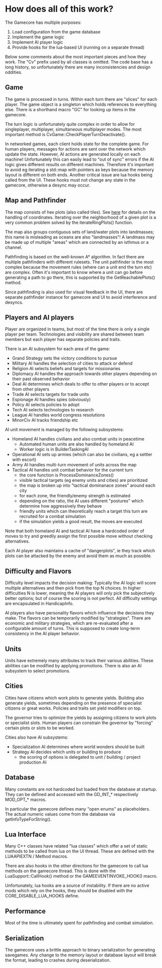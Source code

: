 # How does all of this work?

The Gamecore has multiple purposes:

1. Load configuration from the game database
2. Implement the game logic
3. Implement AI player logic
4. Provide hooks for the lua-based UI (running on a separate thread)

Below some comments about the most important pieces and how they work. The "Cv" prefix used by all classes is omitted. The code base has a long history, so unfortunately there are many inconsistencies and design oddities.

## Game

The game is processed in turns. Within each turn there are "slices" for each player. The game object is a singleton which holds references to everything else. There is a shorthand macro "GC" for looking up items in the gamecore.

The turn logic is unfortunately quite complex in order to allow for singleplayer, multiplayer, simultaneous multiplayer modes. The most important method is CvGame::CheckPlayerTurnDeactivate().

In networked games, each client holds state for the complete game. For human players, messages for actions are sent over the network which update the state. However, AI actions are generated locally on each machine!
Unfortunately this can easily lead to "out of sync" errors if the AI logic gives different results on different machines. Therefore it's important to avoid eg iterating a std::map with pointers as keys because the memory layout is different on both ends.
Another critical issue are lua hooks being called from the UI. These hooks must not change any state in the gamecore, otherwise a desync may occur.

## Map and Pathfinder

The map consists of hex plots (also called tiles). See [here](https://www.redblobgames.com/grids/hexagons/) for details on the handling of coordinates. Iterating over the neighborhood of a given plot is a very common problem solved by the iterateRingPlots() function.

The map also groups contiguous sets of land/water plots into landmasses; this name is misleading as oceans are also "landmasses"! A landmass may be made up of multiple "areas" which are connected by an isthmus or a channel.

Pathfinding is based on the well-known A* algorithm. In fact there are multiple pathfinders with different rulesets. The unit pathfinder is the most complex because the movement rules (where can a unit end the turn etc) are complex. Often it's important to know where a unit can go before generating a path to go there, this is supported by the GetReachablePlots() method.

Since pathfinding is also used for visual feedback in the UI, there are separate pathfinder instance for gamecore and UI to avoid interference and desyncs.

## Players and AI players

Player are organized in teams, but most of the time there is only a single player per team. Technologies and visibility are shared between team members but each player has separate policies and traits. 

There is an AI subsystem for each area of the game:

* Grand Strategy sets the victory conditions to pursue
* Military AI handles the selection of cities to attack or defend
* Religion AI selects beliefs and targets for missionaries
* Diplomacy AI handles the approach towards other players depending on their past observed behavior
* Deal AI determines which deals to offer to other players or to accept from other players
* Trade AI selects targets for trade units
* Espionage AI handles spies (obviously)
* Policy AI selects policies to adopt
* Tech AI selects technologies to research
* League AI handles world congress resolutions
* MinorCiv AI tracks friendship etc

AI unit movement is managed by the following subsystems:

* Homeland AI handles civilians and also combat units in peacetime
	* Automated human units are also handled by homeland AI
	* Worker logic is in BuilderTaskingAI
* Operational AI sets up armies (which can also be civilians, eg a settler with escort)
* Army AI handles multi-turn movement of units across the map
* Tactical AI handles unit combat behavior for the current turn
	* the core function is ProcessDominanceZones()
	* visible tactical targets (eg enemy units and cities) are prioritized
	* the map is broken up into "tactical dominanace zones" around each city
	* for each zone, the friendly/enemy strength is estimated
	* depending on the ratio, the AI uses different "postures" which determine how aggressively they behave
	* friendly units which can theoretically reach a target this turn are recruited for a combat simulation
	* if the simulation yields a good result, the moves are executed

Note that both homeland AI and tactical AI have a hardcoded order of moves to try and greedily assign the first possible move without checking alternatives. 

Each AI player also maintains a cache of "dangerplots", ie they track which plots can be attacked by the enemy and avoid them as much as possible.

## Difficulty and Flavors

Difficulty level impacts the decision making: Typically the AI logic will score multiple alternatives and then pick from the top N choices. 
In higher difficulties N is lower, meaning the AI players will only pick the subjectively better options; but of course the scoring is not perfect.
All difficulty settings are encapsulated in HandicapInfo.

AI players also have personality flavors which influence the decisions they make. The flavors can be temporarily modified by "strategies".
There are economic and military strategies, which are re-evaluated after a configurable amount of turns. This is supposed to create long-term consistency in the AI player behavior.

## Units

Units have extremely many attributes to track their various abilities. These abilities can be modified by applying promotions. There is also an AI subsystem to select promotions.

## Cities

Cities have citizens which work plots to generate yields. Building also generate yields, sometimes depending on the presence of specialist citizens or great works. Policies and traits set yield modifiers on top.

The governor tries to optimize the yields by assigning citizens to work plots or specialist slots. Human players can constrain the governor by "forcing" certain plots or slots to be worked.

Cities also have AI subsystems:

* Specialization AI determines where world wonders should be built
* Strategy AI decides which units or building to produce
	* the scoring of options is delegated to unit / building / project production AI

## Database

Many constants are not hardcoded but loaded from the database at startup. They can be defined and accessed with the GD_INT_* respectively MOD_OPT_* macros.

In particular the gamecore defines many "open enums" as placeholders. The actual numeric values come from the database via getInfoTypeForString().

## Lua Interface

Many C++ classes have related "lua classes" which offer a set of static methods to be called from lua on the UI thread. These are defined with the LUAAPIEXTN / Method macros.

There are also hooks in the other directions for the gamecore to call lua methods on the gamecore thread. This is done with the LuaSupport::CallHook() method or the GAMEEVENTINVOKE_HOOK() macro.

Unfortunately, lua hooks are a source of instability. If there are no active mods which rely on the hooks, they should be disabled with the CORE_DISABLE_LUA_HOOKS define.

## Performance

Most of the time is ultimately spent for pathfinding and combat simulation.

## Serialization

The gamecore uses a brittle approach to binary serialization for generating savegames. Any change to the memory layout or database layout will break the format, leading to crashes during deserialization.
